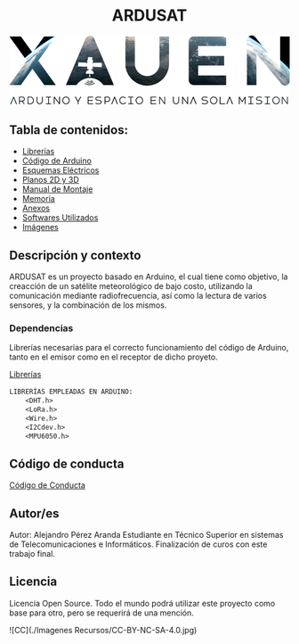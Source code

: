 <h1 align="center"> ARDUSAT</h1>

<div style="text-align:center">
  <img src="./Imagenes Recursos/ESPACIO.jpg" />
</div>


## Tabla de contenidos:

- [Librerías](https://github.com/alejandroperez9/ARDUSAT/tree/main/Librer%C3%ADas)
- [Código de Arduino](https://github.com/alejandroperez9/ARDUSAT/tree/main/C%C3%B3digo%20de%20Arduino)
- [Esquemas Eléctricos](https://github.com/alejandroperez9/ARDUSAT/tree/main/Esquemas%20El%C3%A9ctricos)
- [Planos 2D y 3D](https://github.com/alejandroperez9/ARDUSAT/tree/main/Planos%202D%20y%203D)
- [Manual de Montaje](https://github.com/alejandroperez9/ARDUSAT/tree/main/Manual%20de%20Montaje)
- [Memoria](#Memoria)
- [Anexos](https://github.com/alejandroperez9/ARDUSAT/tree/main/Anexos)
- [Softwares Utilizados](#Programas)
- [Imágenes](https://github.com/alejandroperez9/ARDUSAT/tree/main/Imagenes%20Recursos)
  


## Descripción y contexto

ARDUSAT es un proyecto basado en Arduino, el cual tiene como objetivo, la creacción de un satélite meteorológico de bajo costo, utilizando la comunicación mediante radiofrecuencia, así como la lectura de varios sensores, y la combinación de los mismos.


### Dependencias

Librerías necesarias para el correcto funcionamiento del código de Arduino, tanto en el emisor como en el receptor de dicho proyeto.

[Librerías](https://github.com/alejandroperez9/ARDUSAT/tree/main/Librer%C3%ADas)

    LIBRERÍAS EMPLEADAS EN ARDUINO:
        <DHT.h>
        <LoRa.h>
        <Wire.h>
        <I2Cdev.h>
        <MPU6050.h>



## Código de conducta 

[Código de Conducta](https://github.com/alejandroperez9/ARDUSAT/blob/main/CODE_OF_CONDUCT.md)

## Autor/es
Autor: Alejandro Pérez Aranda
Estudiante en Técnico Superior en sistemas de Telecomunicaciones e Informáticos.
Finalización de curos con este trabajo final.


## Licencia 
Licencia Open Source.
Todo el mundo podrá utilizar este proyecto como base para otro, pero se requerirá de una mención.

![CC](./Imagenes Recursos/CC-BY-NC-SA-4.0.jpg)
